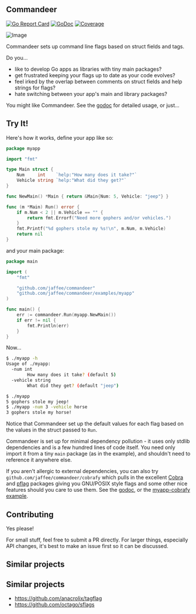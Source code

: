 ## Commandeer
[![Go Report Card](https://goreportcard.com/badge/github.com/jaffee/commandeer)](https://goreportcard.com/report/github.com/jaffee/commandeer)
[![GoDoc](https://godoc.org/github.com/jaffee/commandeer?status.svg)](https://godoc.org/github.com/jaffee/commandeer)
[![Coverage](http://gocover.io/_badge/github.com/jaffee/commandeer)](https://gocover.io/github.com/jaffee/commandeer)

![Image](https://i.imgur.com/y6GmOGE.png)

Commandeer sets up command line flags based on struct fields and tags.

Do you...
 * like to develop Go apps as libraries with tiny main packages?
 * get frustrated keeping your flags up to date as your code evolves?
 * feel irked by the overlap between comments on struct fields and help strings for flags?
 * hate switching between your app's main and library packages?

You might like Commandeer. See the [godoc](https://godoc.org/github.com/jaffee/commandeer) for detailed usage, or just...

## Try It!
Here's how it works, define your app like so:
```go
package myapp

import "fmt"

type Main struct {
	Num     int    `help:"How many does it take?"`
	Vehicle string `help:"What did they get?"`
}

func NewMain() *Main { return &Main{Num: 5, Vehicle: "jeep"} }

func (m *Main) Run() error {
	if m.Num < 2 || m.Vehicle == "" {
		return fmt.Errorf("Need more gophers and/or vehicles.")
	}
	fmt.Printf("%d gophers stole my %s!\n", m.Num, m.Vehicle)
	return nil
}
```

and your main package:
```go
package main

import (
	"fmt"

	"github.com/jaffee/commandeer"
	"github.com/jaffee/commandeer/examples/myapp"
)

func main() {
	err := commandeer.Run(myapp.NewMain())
	if err != nil {
		fmt.Println(err)
	}
}
```

Now...
```bash
$ ./myapp -h
Usage of ./myapp:
  -num int
    	How many does it take? (default 5)
  -vehicle string
    	What did they get? (default "jeep")

$ ./myapp
5 gophers stole my jeep!
$ ./myapp -num 3 -vehicle horse
3 gophers stole my horse!
```

Notice that Commandeer set up the default values for each flag based on the
values in the struct passed to `Run`.

Commandeer is set up for minimal dependency pollution - it uses only stdlib
dependencies and is a few hundred lines of code itself. You need only import it
from a tiny `main` package (as in the example), and shouldn't need to reference
it anywhere else.

If you aren't allergic to external dependencies, you can also try
`github.com/jaffee/commandeer/cobrafy` which pulls in the excellent [Cobra](https://github.com/spf13/cobra) and
[pflag](https://github.com/spf13/pflag) packages giving you GNU/POSIX style flags and some other nice features
should you care to use them. See the [godoc](https://godoc.org/github.com/jaffee/commandeer/cobrafy), or the [myapp-cobrafy example](https://github.com/jaffee/commandeer/blob/master/examples/myapp/cmd/myapp-cobrafy/main.go).

## Contributing
Yes please!

For small stuff, feel free to submit a PR directly. For larger things,
especially API changes, it's best to make an issue first so it can be discussed.

## Similar projects

## Similar projects

 * https://github.com/anacrolix/tagflag
 * https://github.com/octago/sflags
